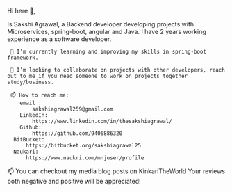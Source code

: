 Hi here 👋,

Is Sakshi Agrawal, a Backend developer developing projects with  Microservices, spring-boot, angular and Java. I have 2 years working experience as a software developer.

	 🔭 I’m currently learning and improving my skills in spring-boot framework.
  
	 👯 I’m looking to collaborate on projects with other developers, reach out to me if you need someone to work on projects together study/business.
  
	 📫 How to reach me: 
	    email : 
	        sakshiagrawal259@gmail.com
	    LinkedIn:
	        https://www.linkedin.com/in/thesakshiagrawal/
	    Github:
	        https://github.com/9406886320
      BitBucket:
          https://bitbucket.org/sakshiagrawal25
      Naukari:
          https://www.naukri.com/mnjuser/profile
	  
  📫 You can checkout my media blog posts on KinkariTheWorld Your reviews both negative and positive will be appreciated!
